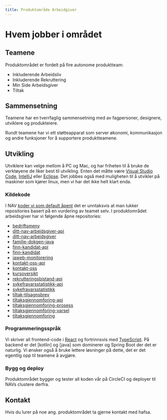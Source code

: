 ```yaml
---
title: Produktområde Arbeidgiver
---
```

<script type="text/javascript" src="https://www.gstatic.com/charts/loader.js"></script>
<script type="text/javascript" src="/arbeidsgiver/assets/js/charts.js"></script>
# Hvem jobber i området


## Teamene
Produktområdet er fordelt på fire autonome produktteam:
* Inkluderende Arbeidsliv
* Inkluderende Rekruttering
* Min Side Arbeidsgiver
* Tiltak

## Sammensetning
Teamene har en tverrfaglig sammensetning med av fagpersoner, designere, utviklere og produkteiere.
<div id="chart-Rolle"></div>
Rundt teamene har vi ett støtteapparat som server økonomi, kommunikasjon og andre funksjoner for å 
supportere produktteamene.

## Utvikling
Utviklere kan velge mellom å PC og Mac, og har friheten til å bruke de verktøyene de liker best til 
utvikling. Enten det måtte være [Visual Studio Code], [IntelliJ] eller [Eclipse]. Det jobbes også med 
muligheten til å utvikler på maskiner som kjører linux, men vi har det ikke helt klart enda.

### Kildekode
I NAV [koder vi som default åpent] det er unntaksvis at man lukker repositories basert på en vurdering
av teamet selv. I produktområdet arbeidsgiver har vi følgende åpne repositories:
* [bedriftsmeny](https://github.com/navikt/bedriftsmeny)
* [ditt-nav-arbeidsgiver-api](https://github.com/navikt/ditt-nav-arbeidsgiver-api)
* [ditt-nav-arbeidsgiver](https://github.com/navikt/ditt-nav-arbeidsgiver)
* [familie-dokgen-java](https://github.com/navikt/familie-dokgen-java)
* [finn-kandidat-api](https://github.com/navikt/finn-kandidat-api)
* [finn-kandidat](https://github.com/navikt/finn-kandidat)
* [iaweb-monitorering](https://github.com/navikt/iaweb-monitorering)
* [kontakt-oss-api](https://github.com/navikt/kontakt-oss-api)
* [kontakt-oss](https://github.com/navikt/kontakt-oss)
* [kursoversikt](https://github.com/navikt/kursoversikt)
* [rekrutteringsbistand-api](https://github.com/navikt/rekrutteringsbistand-api)
* [sykefravarsstatistikk-api](https://github.com/navikt/sykefravarsstatistikk-api)
* [sykefravarsstatistikk](https://github.com/navikt/sykefravarsstatistikk)
* [tiltak-tilsagnsbrev](https://github.com/navikt/tiltak-tilsagnsbrev)
* [tiltaksgjennomforing-api](https://github.com/navikt/tiltaksgjennomforing-api)
* [tiltaksgjennomforing-prosess](https://github.com/navikt/tiltaksgjennomforing-prosess)
* [tiltaksgjennomforing-varsel](https://github.com/navikt/tiltaksgjennomforing-varsel)
* [tiltaksgjennomforing](https://github.com/navikt/tiltaksgjennomforing)

### Programmeringsspråk
Vi skriver all frontend-code i [React] og fortrinnsvis med [TypeScript]. På backend er det [kotlin]
og [java] som dominerer og Spring Boot der det er naturlig. Vi ønsker også å bruke lettere løsninger
på dette, det er det egentlig opp til teamene å avgjøre.

### Bygg og deploy
Produktområdet bygger og tester all koden vår på CircleCI og deployer til NAVs clustere derfra.

## Kontakt
Hvis du lurer på noe ang. produktområdet ta gjerne kontakt med hafsa.

[koder vi som default åpent]: https://github.com/navikt/offentlig/blob/master/OpenSource.md
[React]: https://reactjs.org/
[TypeScript]: https://www.typescriptlang.org/
[Visual Studio Code]: https://code.visualstudio.com/
[IntelliJ]: https://www.jetbrains.com/idea/
[Eclipse]: https://www.eclipse.org/
